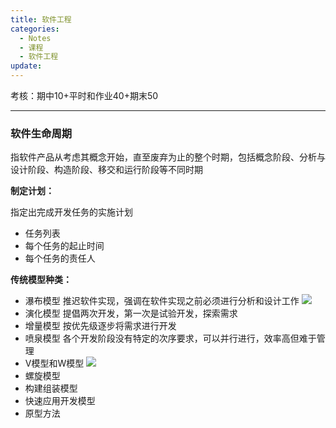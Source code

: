 ```yaml
---
title: 软件工程
categories:
  - Notes
  - 课程
  - 软件工程
update:
---
```

考核：期中10+平时和作业40+期末50


---

### 软件生命周期
指软件产品从考虑其概念开始，直至废弃为止的整个时期，包括概念阶段、分析与设计阶段、构造阶段、移交和运行阶段等不同时期

**制定计划：**

指定出完成开发任务的实施计划
- 任务列表
- 每个任务的起止时间
- 每个任务的责任人

**传统模型种类：**
- 瀑布模型
推迟软件实现，强调在软件实现之前必须进行分析和设计工作
![](https://cdn.jsdelivr.net/gh/zhengyangWang1/image@main/img/20230922111030.png)
- 演化模型
提倡两次开发，第一次是试验开发，探索需求
- 增量模型
按优先级逐步将需求进行开发
- 喷泉模型
各个开发阶段没有特定的次序要求，可以并行进行，效率高但难于管理
- V模型和W模型
![](https://cdn.jsdelivr.net/gh/zhengyangWang1/image@main/img/20230922111109.png)
- 螺旋模型
- 构建组装模型
- 快速应用开发模型
- 原型方法
